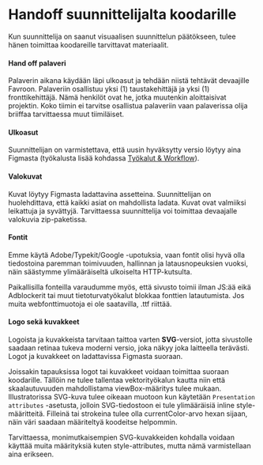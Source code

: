 # Handoff suunnittelijalta koodarille

Kun suunnittelija on saanut visuaalisen suunnittelun päätökseen, tulee hänen toimittaa koodareille tarvittavat materiaalit.

#### Hand off palaveri

Palaverin aikana käydään läpi ulkoasut ja tehdään niistä tehtävät devaajille Favroon. Palaveriin osallistuu yksi (1) taustakehittäjä ja yksi (1) fronttikehittäjä. Nämä henkilöt ovat he, jotka muutenkin aloittaisivat projektin. Koko tiimin ei tarvitse osallistua palaveriin vaan palaverissa olija briiffaa tarvittaessa muut tiimiläiset.

#### Ulkoasut

Suunnittelijan on varmistettava, että uusin hyväksytty versio löytyy aina Figmasta (työkalusta lisää kohdassa [Työkalut & Workflow](https://handbook.dude.fi/tyoskenteleminen-dudella/tyokalut-workflow)).

#### Valokuvat

Kuvat löytyy Figmasta ladattavina assetteina. Suunnittelijan on huolehdittava, että kaikki asiat on mahdollista ladata. Kuvat ovat valmiiksi leikattuja ja syvättyjä. Tarvittaessa suunnittelija voi toimittaa devaajalle valokuvia zip-paketissa.

#### Fontit

Emme käytä Adobe/Typekit/Google -upotuksia, vaan fontit olisi hyvä olla tiedostoina paremman toimivuuden, hallinnan ja latausnopeuksien vuoksi, näin säästymme ylimääräiseltä ulkoiselta HTTP-kutsulta.

Paikallisilla fonteilla varaudumme myös, että sivusto toimii ilman JS:ää eikä Adblockerit tai muut tietoturvatyökalut blokkaa fonttien latautumista. Jos muita webfonttimuotoja ei ole saatavilla, .ttf riittää.

#### Logo sekä kuvakkeet

Logoista ja kuvakkeista tarvitaan taittoa varten **SVG**-versiot, jotta sivustolle saadaan retinaa tukeva moderni versio, joka näkyy joka laitteella terävästi. Logot ja kuvakkeet on ladattavissa Figmasta suoraan.

Joissakin tapauksissa logot tai kuvakkeet voidaan toimittaa suoraan koodarille. Tällöin ne tulee tallentaa vektorityökalun kautta niin että skaalautuvuuden mahdollistama viewBox-määritys tulee mukaan. Illustratorissa SVG-kuva tulee oikeaan muotoon kun käytetään `Presentation attributes` -asetusta, jolloin SVG-tiedostoon ei tule ylimääräisiä inline style-määritteitä. Filleinä tai strokeina tulee olla currentColor-arvo hexan sijaan, näin väri saadaan määriteltyä koodeitse helpommin.

Tarvittaessa, monimutkaisempien SVG-kuvakkeiden kohdalla voidaan käyttää muita määrityksiä kuten style-attributes, mutta nämä varmistellaan aina erikseen.

